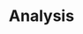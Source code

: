 ---
title: Analysis
longTitle: 'Analysis'
tags:
- gccommon
broaderTerm:
- "[[Sector analysis Economic analysis Financial analys]]"
relatedTerm:
- "[[Modelling Case studies Feasibility studies Diagnos]]"
---